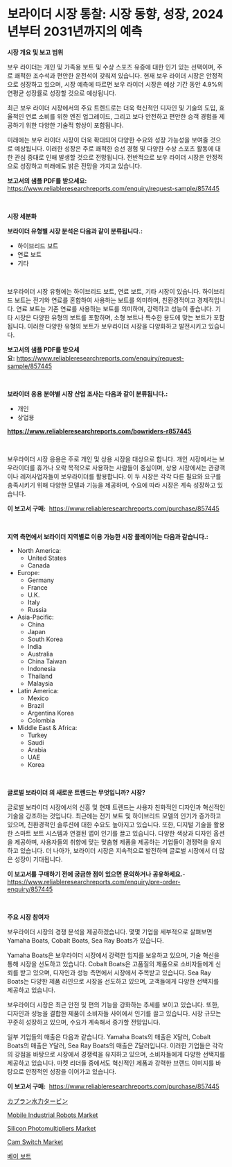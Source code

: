 <p><h1>보라이더 시장 통찰: 시장 동향, 성장, 2024년부터 2031년까지의 예측</h1></p><p><strong>시장 개요 및 보고 범위</strong></p>
<p><p>보우 라이더는 개인 및 가족용 보트 및 수상 스포츠 유증에 대한 인기 있는 선택이며, 주로 쾌적한 조수석과 편안한 운전석이 갖춰져 있습니다. 현재 보우 라이더 시장은 안정적으로 성장하고 있으며, 시장 예측에 따르면 보우 라이더 시장은 예상 기간 동안 4.9%의 연평균 성장률로 성장할 것으로 예상됩니다. </p><p>최근 보우 라이더 시장에서의 주요 트렌드로는 더욱 혁신적인 디자인 및 기술의 도입, 효율적인 연료 소비를 위한 엔진 업그레이드, 그리고 보다 안전하고 편안한 승객 경험을 제공하기 위한 다양한 기술적 향상이 포함됩니다. </p><p>미래에는 보우 라이더 시장이 더욱 확대되어 다양한 수요와 성장 가능성을 보여줄 것으로 예상됩니다. 이러한 성장은 주로 쾌적한 승선 경험 및 다양한 수상 스포츠 활동에 대한 관심 증대로 인해 발생할 것으로 전망됩니다. 전반적으로 보우 라이더 시장은 안정적으로 성장하고 미래에도 밝은 전망을 가지고 있습니다.</p></p>
<p><strong>보고서의 샘플 PDF를 받으세요:</strong> <a href="https://www.reliableresearchreports.com/enquiry/request-sample/857445">https://www.reliableresearchreports.com/enquiry/request-sample/857445</a></p>
<p>&nbsp;</p>
<p><strong>시장 세분화</strong></p>
<p><strong>보라이더 유형별 시장 분석은 다음과 같이 분류됩니다.:</strong></p>
<p><ul><li>하이브리드 보트</li><li>연료 보트</li><li>기타</li></ul></p>
<p>&nbsp;</p>
<p><p>보우라이더 시장 유형에는 하이브리드 보트, 연료 보트, 기타 시장이 있습니다. 하이브리드 보트는 전기와 연료를 혼합하여 사용하는 보트를 의미하며, 친환경적이고 경제적입니다. 연료 보트는 기존 연료를 사용하는 보트를 의미하며, 강력하고 성능이 좋습니다. 기타 시장은 다양한 유형의 보트를 포함하며, 소형 보트나 특수한 용도에 맞는 보트가 포함됩니다. 이러한 다양한 유형의 보트가 보우라이더 시장을 다양화하고 발전시키고 있습니다.</p></p>
<p><strong>보고서의 샘플 PDF를 받으세요:</strong>&nbsp;<a href="https://www.reliableresearchreports.com/enquiry/request-sample/857445">https://www.reliableresearchreports.com/enquiry/request-sample/857445</a></p>
<p>&nbsp;</p>
<p><strong> 보라이더 응용 분야별 시장 산업 조사는 다음과 같이 분류됩니다.:</strong></p>
<p><ul><li>개인</li><li>상업용</li></ul></p>
<p><strong><a href="https://www.reliableresearchreports.com/bowriders-r857445">https://www.reliableresearchreports.com/bowriders-r857445</a></strong></p>
<p>&nbsp;</p>
<p><p>보우라이더 시장 응용은 주로 개인 및 상용 시장을 대상으로 합니다. 개인 시장에서는 보우라이더를 휴가나 오락 목적으로 사용하는 사람들이 중심이며, 상용 시장에서는 관광객이나 레저사업자들이 보우라이더를 활용합니다. 이 두 시장은 각각 다른 필요와 요구를 충족시키기 위해 다양한 모델과 기능을 제공하며, 수요에 따라 시장은 계속 성장하고 있습니다.</p></p>
<p><strong>이 보고서 구매:</strong>&nbsp; <a href="https://www.reliableresearchreports.com/purchase/857445">https://www.reliableresearchreports.com/purchase/857445</a></p>
<p>&nbsp;</p>
<p><strong>지역 측면에서 보라이더 지역별로 이용 가능한 시장 플레이어는 다음과 같습니다.:</strong></p>
<p><ul>
    <li>
        North America:
        <ul>
            <li>United States</li>
            <li>Canada</li>
        </ul>
    </li>
    <li>
        Europe:
        <ul>
            <li>Germany</li>
            <li>France</li>
            <li>U.K.</li>
            <li>Italy</li>
            <li>Russia</li>
        </ul>
    </li>
    <li>
        Asia-Pacific:
        <ul>
            <li>China</li>
            <li>Japan</li>
            <li>South Korea</li>
            <li>India</li>
            <li>Australia</li>
            <li>China Taiwan</li>
            <li>Indonesia</li>
            <li>Thailand</li>
            <li>Malaysia</li>
        </ul>
    </li>
    <li>
        Latin America:
        <ul>
            <li>Mexico</li>
            <li>Brazil</li>
            <li>Argentina Korea</li>
            <li>Colombia</li>
        </ul>
    </li>
    <li>
        Middle East & Africa:
        <ul>
            <li>Turkey</li>
            <li>Saudi</li>
            <li>Arabia</li>
            <li>UAE</li>
            <li>Korea</li>
        </ul>
    </li>
    </ul></p>
<p>&nbsp;</p>
<p><strong>글로벌 보라이더 의 새로운 트렌드는 무엇입니까? 시장?</strong></p>
<p><p>글로벌 보라이더 시장에서의 신흥 및 현재 트렌드는 사용자 친화적인 디자인과 혁신적인 기술을 강조하는 것입니다. 최근에는 전기 보트 및 하이브리드 모델의 인기가 증가하고 있으며, 친환경적인 솔루션에 대한 수요도 높아지고 있습니다. 또한, 디지털 기술을 활용한 스마트 보트 시스템과 연결된 앱이 인기를 끌고 있습니다. 다양한 색상과 디자인 옵션을 제공하며, 사용자들의 취향에 맞는 맞춤형 제품을 제공하는 기업들이 경쟁력을 유지하고 있습니다. 더 나아가, 보라이더 시장은 지속적으로 발전하며 글로벌 시장에서 더 많은 성장이 기대됩니다.</p></p>
<p><strong>이 보고서를 구매하기 전에 궁금한 점이 있으면 문의하거나 공유하세요.</strong>- <a href="https://www.reliableresearchreports.com/enquiry/pre-order-enquiry/857445">https://www.reliableresearchreports.com/enquiry/pre-order-enquiry/857445</a></p>
<p>&nbsp;</p>
<p><strong>주요 시장 참여자</strong></p>
<p><p>보우라이더 시장의 경쟁 분석을 제공하겠습니다. 몇몇 기업을 세부적으로 살펴보면 Yamaha Boats, Cobalt Boats, Sea Ray Boats가 있습니다. </p><p>Yamaha Boats은 보우라이더 시장에서 강력한 입지를 보유하고 있으며, 기술 혁신을 통해 시장을 선도하고 있습니다. Cobalt Boats은 고품질의 제품으로 소비자들에게 신뢰를 받고 있으며, 디자인과 성능 측면에서 시장에서 주목받고 있습니다. Sea Ray Boats는 다양한 제품 라인으로 시장을 선도하고 있으며, 고객들에게 다양한 선택지를 제공하고 있습니다.</p><p>보우라이더 시장은 최근 안전 및 편의 기능을 강화하는 추세를 보이고 있습니다. 또한, 디자인과 성능을 결합한 제품이 소비자들 사이에서 인기를 끌고 있습니다. 시장 규모는 꾸준히 성장하고 있으며, 수요가 계속해서 증가할 전망입니다.</p><p>일부 기업들의 매출은 다음과 같습니다. Yamaha Boats의 매출은 X달러, Cobalt Boats의 매출은 Y달러, Sea Ray Boats의 매출은 Z달러입니다. 이러한 기업들은 각각의 강점을 바탕으로 시장에서 경쟁력을 유지하고 있으며, 소비자들에게 다양한 선택지를 제공하고 있습니다. 마켓 리더들 중에서도 혁신적인 제품과 강력한 브랜드 이미지를 바탕으로 안정적인 성장을 이어가고 있습니다.</p></p>
<p><strong>이 보고서 구매:</strong>&nbsp;&nbsp;<a href="https://www.reliableresearchreports.com/purchase/857445">https://www.reliableresearchreports.com/purchase/857445</a></p>
<p><p><a href="https://github.com/vhemk0794148/Market-Research-Report-List-1/blob/main/738474723607.md">カプラン水力タービン</a></p><p><a href="https://view.publitas.com/reportprime-1/mobile-industrial-robots-market-size-reveals-the-best-marketing-channels-in-global-industry/">Mobile Industrial Robots Market</a></p><p><a href="https://silk-columnist-571.notion.site/Silicon-Photomultipliers-Market-Competitive-Analysis-Market-Trends-and-Forecast-to-2031-5a4bdaec59db4771afd8051f7380aafe">Silicon Photomultipliers Market</a></p><p><a href="https://view.publitas.com/reportprime-1/cam-switch-market-size-reveals-the-best-marketing-channels-in-global-industry/">Cam Switch Market</a></p><p><a href="https://github.com/FelipeGrrady654556/Market-Research-Report-List-1/blob/main/449332021420.md">베이 보트</a></p></p>